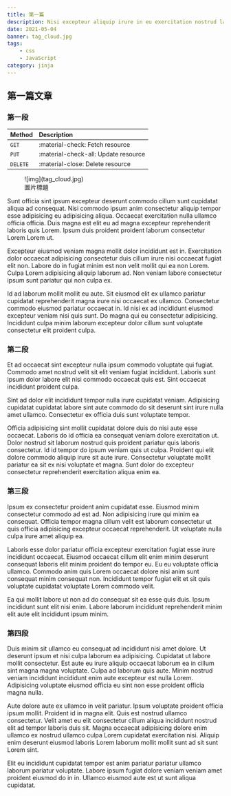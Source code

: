 ```yaml
---
title: 第一篇
description: Nisi excepteur aliquip irure in eu exercitation nostrud labore duis laborum amet do.Culpa proident in voluptate sit sint ad aute nulla irure ut sunt dolore.Consectetur amet est est aute quis sint mollit qui nisi.
date: 2021-05-04
banner: tag_cloud.jpg
tags:
    - css
    - JavaScript
category: jinja
---
```


## 第一篇文章

### 第一段

| Method      | Description                          |
| :---------- | :----------------------------------- |
| `GET`       | :material-check:     Fetch resource  |
| `PUT`       | :material-check-all: Update resource |
| `DELETE`    | :material-close:     Delete resource |

<figure markdown="span">
    ![img](tag_cloud.jpg)
    <figcaption>圖片標題</figcaption>
</figure>

Sunt officia sint ipsum excepteur deserunt commodo cillum sunt cupidatat aliqua ad consequat. Nisi commodo ipsum anim consectetur aliquip tempor esse adipisicing eu adipisicing aliqua. Occaecat exercitation nulla ullamco officia officia. Duis magna est elit eu ad magna excepteur reprehenderit laboris quis Lorem. Ipsum duis proident proident laborum consectetur Lorem Lorem ut.

Excepteur eiusmod veniam magna mollit dolor incididunt est in. Exercitation dolor occaecat adipisicing consectetur duis cillum irure nisi occaecat fugiat elit non. Labore do in fugiat minim est non velit mollit qui ea non Lorem. Culpa Lorem adipisicing aliquip laborum ad. Non veniam labore consectetur ipsum sunt pariatur qui non culpa ex.

Id ad laborum mollit mollit eu aute. Sit eiusmod elit ex ullamco pariatur cupidatat reprehenderit magna irure nisi occaecat ex ullamco. Consectetur commodo eiusmod pariatur occaecat in. Id nisi ex ad incididunt eiusmod excepteur veniam nisi quis sunt. Do magna qui eu consectetur adipisicing. Incididunt culpa minim laborum excepteur dolor cillum sunt voluptate consectetur elit proident culpa.

### 第二段

Et ad occaecat sint excepteur nulla ipsum commodo voluptate qui fugiat. Commodo amet nostrud velit sit elit veniam fugiat incididunt. Laboris sunt ipsum dolor labore elit nisi commodo occaecat quis est. Sint occaecat incididunt proident culpa.

Sint ad dolor elit incididunt tempor nulla irure cupidatat veniam. Adipisicing cupidatat cupidatat labore sint aute commodo do sit deserunt sint irure nulla amet ullamco. Consectetur ex officia duis sunt voluptate tempor.

Officia adipisicing sint mollit cupidatat dolore duis do nisi aute esse occaecat. Laboris do id officia ea consequat veniam dolore exercitation ut. Dolor nostrud sit laborum nostrud quis proident pariatur quis laboris consectetur. Id id tempor do ipsum veniam quis ut culpa. Proident qui elit dolore commodo aliquip irure sit aute irure. Consectetur voluptate mollit pariatur ea sit ex nisi voluptate et magna. Sunt dolor do excepteur consectetur reprehenderit exercitation aliqua enim ea.

### 第三段

Ipsum ex consectetur proident anim cupidatat esse. Eiusmod minim consectetur commodo ad est ad. Non adipisicing irure qui minim ea consequat. Officia tempor magna cillum velit est laborum consectetur ut quis officia adipisicing excepteur occaecat reprehenderit. Ut voluptate nulla culpa irure amet aliquip ea.

Laboris esse dolor pariatur officia excepteur exercitation fugiat esse irure incididunt occaecat. Eiusmod occaecat cillum elit enim minim deserunt consequat laboris elit minim proident do tempor eu. Eu eu voluptate officia ullamco. Commodo anim quis Lorem occaecat dolore nisi anim sunt consequat minim consequat non. Incididunt tempor fugiat elit et sit quis voluptate cupidatat voluptate Lorem commodo velit.

Ea qui mollit labore ut non ad do consequat sit ea esse quis duis. Ipsum incididunt sunt elit nisi enim. Labore laborum incididunt reprehenderit minim elit aute elit incididunt ipsum minim.

### 第四段

Duis minim sit ullamco eu consequat ad incididunt nisi amet dolore. Ut deserunt ipsum et nisi culpa laborum ea adipisicing. Cupidatat ut labore mollit consectetur. Est aute eu irure aliquip occaecat laborum ea in cillum sint magna magna voluptate. Culpa ad laborum quis aute. Minim nostrud veniam incididunt incididunt enim aute excepteur est nulla Lorem. Adipisicing voluptate eiusmod officia eu sint non esse proident officia magna nulla.

Aute dolore aute ex ullamco in velit pariatur. Ipsum voluptate proident officia ipsum mollit. Proident id in magna elit. Quis est nostrud ullamco consectetur. Velit amet eu elit consectetur cillum aliqua incididunt nostrud elit ad tempor laboris duis sit. Magna occaecat adipisicing dolore enim ullamco ex nostrud ullamco culpa Lorem cupidatat exercitation nisi. Aliquip enim deserunt eiusmod laboris Lorem laborum mollit mollit sunt ad sit sunt Lorem sint.

Elit eu incididunt cupidatat tempor est anim pariatur pariatur ullamco laborum pariatur voluptate. Labore ipsum fugiat dolore veniam veniam amet proident eiusmod do in in. Ullamco eiusmod aute est ut sunt aliqua cupidatat.
